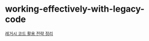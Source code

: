 # working-effectively-with-legacy-code

[레거시 코드 활용 전략 정리](https://gnoyes.oopy.io/study/legacy-code)
